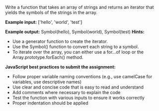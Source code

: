 ﻿Write a function that takes an array of strings and returns an iterator that yields the symbols of the strings in the array. 

**Example input:** ['hello', 'world', 'test']

**Example output:** Symbol(hello), Symbol(world), Symbol(test) **Hints:** 

- Use a generator function to create the iterator. 
- Use the Symbol() function to convert each string to a symbol. 
- To iterate over the array, you can either use a for...of loop or the Array.prototype.forEach() method. 

**JavaScript best practices to submit the assignment:** 

- Follow proper variable naming conventions (e.g., use camelCase for variables, use descriptive names) 
- Use clear and concise code that is easy to read and understand 
- Add comments where necessary to explain the code 
- Test the function with various inputs to ensure it works correctly 
- Proper indentation should be applied 
